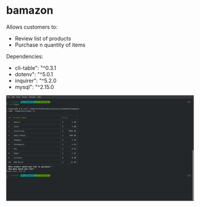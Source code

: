# bamazon

Allows customers to:
* Review list of products
* Purchase n quantity of items

Dependencies:
* cli-table": "^0.3.1
* dotenv": "^5.0.1
* inquirer": "^5.2.0
* mysql": "^2.15.0

![Screenshot 001](/screen001.png)

